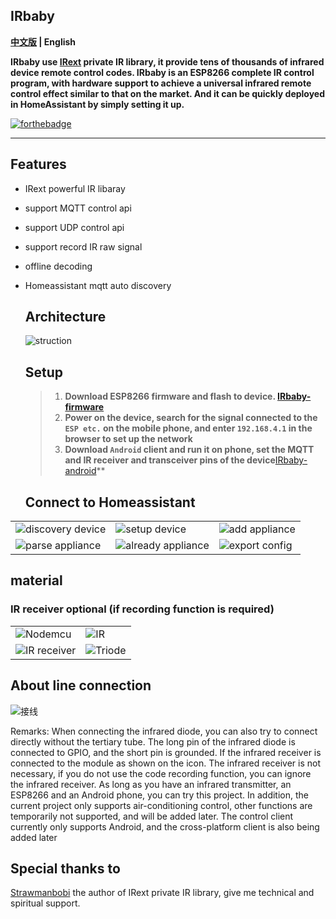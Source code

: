 ## IRbaby
**[中文版](README.md) | English**

**IRbaby use [IRext](https://irext.net/) private IR library, it provide tens of thousands of infrared device remote control codes. IRbaby is an ESP8266 complete IR control program, with hardware support to achieve a universal infrared remote control effect similar to that on the market. And it can be quickly deployed in HomeAssistant by simply setting it up.** 

[![forthebadge](https://forthebadge.com/images/badges/built-with-love.svg)](https://forthebadge.com)

---

## Features

* IRext powerful IR libaray

* support MQTT control api

* support UDP control api

* support record IR raw signal

* offline decoding

* Homeassistant mqtt auto discovery  

  ## Architecture

  ![struction](http://irbaby.caffreyfans.top/src/architecture.svg)

  ## Setup

  > 1. **Download ESP8266 firmware and flash to device. [IRbaby-firmware](https://github.com/Caffreyfans/IRbaby-firmware/releases)**
  > 2. **Power on the device, search for the signal connected to the `ESP etc.` on the mobile phone, and enter `192.168.4.1` in the browser to set up the network**
  > 3. **Download `Android` client and run it on phone, set the MQTT and IR receiver and transceiver pins of the device**[IRbaby-android](https://github.com/Caffreyfans/IRbaby-android/releases)**

  ## Connect to Homeassistant

|                                                              |                                                              |                                                           |
| ------------------------------------------------------------ | ------------------------------------------------------------ | --------------------------------------------------------- |
| ![discovery device](http://irbaby.caffreyfans.top/src/discovery.jpg) | ![setup device](http://irbaby.caffreyfans.top/src/device_setting.jpg) | ![add appliance](http://irbaby.caffreyfans.top/src/select.jpg) |
| ![parse appliance](http://irbaby.caffreyfans.top/src/parse.jpg)     | ![already appliance](http://irbaby.caffreyfans.top/src/main.jpg)      | ![export config](http://irbaby.caffreyfans.top/src/mqtt.jpg)   |

## material
### IR receiver optional (if recording function is required)
|                                                           |                                                             |
| --------------------------------------------------------- | ----------------------------------------------------------- |
| ![Nodemcu](http://irbaby.caffreyfans.top/src/nodemcu.jpg) | ![IR](http://irbaby.caffreyfans.top/src/ir_led.jpg) |
![IR receiver](http://irbaby.caffreyfans.top/src/ir_receiver.jpg) | ![Triode](http://irbaby.caffreyfans.top/src/transistor.jpg) |

## About line connection

![接线](http://irbaby.caffreyfans.top/src/connect.jpg)

Remarks: When connecting the infrared diode, you can also try to connect directly without the tertiary tube. The long pin of the infrared diode is connected to GPIO, and the short pin is grounded. If the infrared receiver is connected to the module as shown on the icon. The infrared receiver is not necessary, if you do not use the code recording function, you can ignore the infrared receiver. As long as you have an infrared transmitter, an ESP8266 and an Android phone, you can try this project. In addition, the current project only supports air-conditioning control, other functions are temporarily not supported, and will be added later. The control client currently only supports Android, and the cross-platform client is also being added later



## Special thanks to
[Strawmanbobi](https://github.com/strawmanbobi) the author of IRext private IR library, give me technical and spiritual support.
